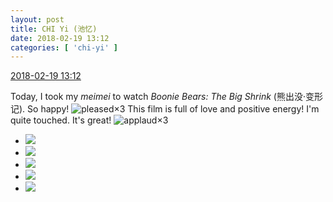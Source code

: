 ```yaml
---
layout: post
title: CHI Yi (池忆)
date: 2018-02-19 13:12
categories: [ 'chi-yi' ]
---
```


<div class="weibo-info">
  <a href="https://weibo.com/6117581836/G3Pop1kza">2018-02-19 13:12</a>
</div>

Today, I took my *meimei* to watch *Boonie Bears: The Big Shrink* (熊出没·变形记). So happy! ![pleased](https://img.t.sinajs.cn/t4/appstyle/expression/ext/normal/0b/tootha_org.gif)×3 This film is full of love and positive energy! I'm quite touched. It's great! ![applaud](https://img.t.sinajs.cn/t4/appstyle/expression/ext/normal/36/gza_org.gif)×3

<!-- more -->

<ul class="weibo-pic-list-2">
  <li class="weibo-pic">
    <a href="https://wx1.sinaimg.cn/mw690/006G0KuMly1foloe3vl5ej30qo0zijxd.jpg"><img src="https://wx1.sinaimg.cn/thumb150/006G0KuMly1foloe3vl5ej30qo0zijxd.jpg"/></a>
  </li>
  <li class="weibo-pic">
    <a href="https://wx2.sinaimg.cn/mw690/006G0KuMly1foloe4h1vbj30zi0qon2t.jpg"><img src="https://wx2.sinaimg.cn/thumb150/006G0KuMly1foloe4h1vbj30zi0qon2t.jpg"/></a>
  </li>
  <li class="weibo-pic">
    <a href="https://wx2.sinaimg.cn/mw690/006G0KuMly1foloe30otkj30qo0zin3q.jpg"><img src="https://wx2.sinaimg.cn/thumb150/006G0KuMly1foloe30otkj30qo0zin3q.jpg"/></a>
  </li>
  <li class="weibo-pic">
    <a href="https://wx3.sinaimg.cn/mw690/006G0KuMly1foloe51n49j30qo0ziafn.jpg"><img src="https://wx3.sinaimg.cn/thumb150/006G0KuMly1foloe51n49j30qo0ziafn.jpg"/></a>
  </li>
  <li class="weibo-pic">
    <a href="https://wx4.sinaimg.cn/mw690/006G0KuMly1foloe5ueonj30qo0zijz2.jpg"><img src="https://wx4.sinaimg.cn/thumb150/006G0KuMly1foloe5ueonj30qo0zijz2.jpg"/></a>
  </li>
</ul>
